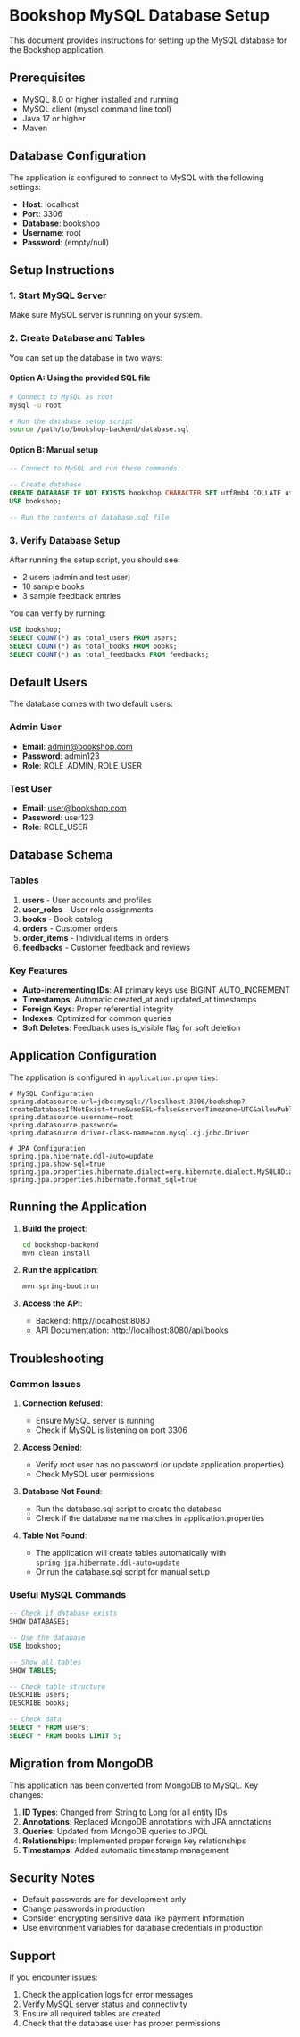 # Bookshop MySQL Database Setup

This document provides instructions for setting up the MySQL database for the Bookshop application.

## Prerequisites

- MySQL 8.0 or higher installed and running
- MySQL client (mysql command line tool)
- Java 17 or higher
- Maven

## Database Configuration

The application is configured to connect to MySQL with the following settings:
- **Host**: localhost
- **Port**: 3306
- **Database**: bookshop
- **Username**: root
- **Password**: (empty/null)

## Setup Instructions

### 1. Start MySQL Server

Make sure MySQL server is running on your system.

### 2. Create Database and Tables

You can set up the database in two ways:

#### Option A: Using the provided SQL file

```bash
# Connect to MySQL as root
mysql -u root

# Run the database setup script
source /path/to/bookshop-backend/database.sql
```

#### Option B: Manual setup

```sql
-- Connect to MySQL and run these commands:

-- Create database
CREATE DATABASE IF NOT EXISTS bookshop CHARACTER SET utf8mb4 COLLATE utf8mb4_unicode_ci;
USE bookshop;

-- Run the contents of database.sql file
```

### 3. Verify Database Setup

After running the setup script, you should see:
- 2 users (admin and test user)
- 10 sample books
- 3 sample feedback entries

You can verify by running:
```sql
USE bookshop;
SELECT COUNT(*) as total_users FROM users;
SELECT COUNT(*) as total_books FROM books;
SELECT COUNT(*) as total_feedbacks FROM feedbacks;
```

## Default Users

The database comes with two default users:

### Admin User
- **Email**: admin@bookshop.com
- **Password**: admin123
- **Role**: ROLE_ADMIN, ROLE_USER

### Test User
- **Email**: user@bookshop.com
- **Password**: user123
- **Role**: ROLE_USER

## Database Schema

### Tables

1. **users** - User accounts and profiles
2. **user_roles** - User role assignments
3. **books** - Book catalog
4. **orders** - Customer orders
5. **order_items** - Individual items in orders
6. **feedbacks** - Customer feedback and reviews

### Key Features

- **Auto-incrementing IDs**: All primary keys use BIGINT AUTO_INCREMENT
- **Timestamps**: Automatic created_at and updated_at timestamps
- **Foreign Keys**: Proper referential integrity
- **Indexes**: Optimized for common queries
- **Soft Deletes**: Feedback uses is_visible flag for soft deletion

## Application Configuration

The application is configured in `application.properties`:

```properties
# MySQL Configuration
spring.datasource.url=jdbc:mysql://localhost:3306/bookshop?createDatabaseIfNotExist=true&useSSL=false&serverTimezone=UTC&allowPublicKeyRetrieval=true
spring.datasource.username=root
spring.datasource.password=
spring.datasource.driver-class-name=com.mysql.cj.jdbc.Driver

# JPA Configuration
spring.jpa.hibernate.ddl-auto=update
spring.jpa.show-sql=true
spring.jpa.properties.hibernate.dialect=org.hibernate.dialect.MySQL8Dialect
spring.jpa.properties.hibernate.format_sql=true
```

## Running the Application

1. **Build the project**:
   ```bash
   cd bookshop-backend
   mvn clean install
   ```

2. **Run the application**:
   ```bash
   mvn spring-boot:run
   ```

3. **Access the API**:
   - Backend: http://localhost:8080
   - API Documentation: http://localhost:8080/api/books

## Troubleshooting

### Common Issues

1. **Connection Refused**:
   - Ensure MySQL server is running
   - Check if MySQL is listening on port 3306

2. **Access Denied**:
   - Verify root user has no password (or update application.properties)
   - Check MySQL user permissions

3. **Database Not Found**:
   - Run the database.sql script to create the database
   - Check if the database name matches in application.properties

4. **Table Not Found**:
   - The application will create tables automatically with `spring.jpa.hibernate.ddl-auto=update`
   - Or run the database.sql script for manual setup

### Useful MySQL Commands

```sql
-- Check if database exists
SHOW DATABASES;

-- Use the database
USE bookshop;

-- Show all tables
SHOW TABLES;

-- Check table structure
DESCRIBE users;
DESCRIBE books;

-- Check data
SELECT * FROM users;
SELECT * FROM books LIMIT 5;
```

## Migration from MongoDB

This application has been converted from MongoDB to MySQL. Key changes:

1. **ID Types**: Changed from String to Long for all entity IDs
2. **Annotations**: Replaced MongoDB annotations with JPA annotations
3. **Queries**: Updated from MongoDB queries to JPQL
4. **Relationships**: Implemented proper foreign key relationships
5. **Timestamps**: Added automatic timestamp management

## Security Notes

- Default passwords are for development only
- Change passwords in production
- Consider encrypting sensitive data like payment information
- Use environment variables for database credentials in production

## Support

If you encounter issues:
1. Check the application logs for error messages
2. Verify MySQL server status and connectivity
3. Ensure all required tables are created
4. Check that the database user has proper permissions 